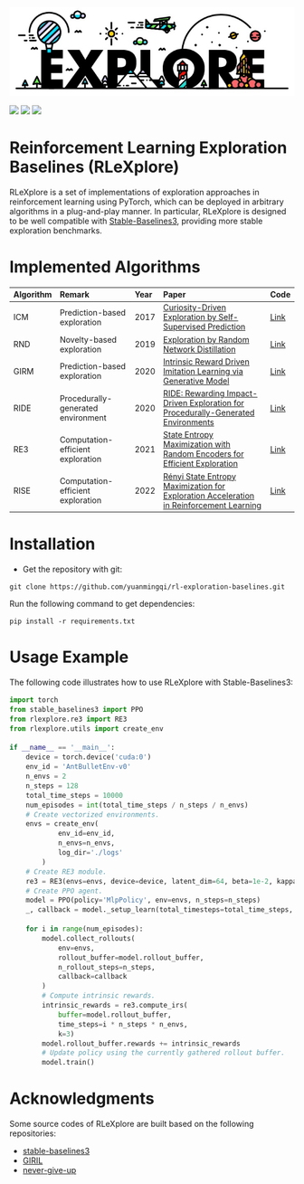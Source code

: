 
<div style="text-align: center;">
<img src='./docs/logo.jpg'>
</div>

<img src="https://img.shields.io/badge/Python->=3.8-brightgreen"> <img src="https://img.shields.io/badge/PyTorch->=1.8.1-orange"> <img src="https://img.shields.io/badge/Docs-Developing-blue">


# Reinforcement Learning Exploration Baselines (RLeXplore)

RLeXplore is a set of implementations of exploration approaches in reinforcement learning using PyTorch, which can be deployed in arbitrary algorithms in a plug-and-play manner. In particular, RLeXplore is
designed to be well compatible with [Stable-Baselines3](https://github.com/DLR-RM/stable-baselines3), providing more stable exploration benchmarks.

# Implemented Algorithms
| Algorithm | Remark                             | Year  | Paper                                                                                                                                                                                                                                                                        | Code                                                                                      |
|:----------|:-----------------------------------|:------|:-----------------------------------------------------------------------------------------------------------------------------------------------------------------------------------------------------------------------------------------------------------------------------|:------------------------------------------------------------------------------------------|
| ICM       | Prediction-based exploration       | 2017  | [Curiosity-Driven Exploration by Self-Supervised Prediction](http://proceedings.mlr.press/v70/pathak17a/pathak17a.pdf)                                                                                                                                                       | [Link](https://github.com/yuanmingqi/rl-exploration-baselines/tree/main/rlexplore/icm)    |
| RND       | Novelty-based exploration          | 2019  | [Exploration by Random Network Distillation](https://arxiv.org/pdf/1810.12894.pdf%20http://arxiv.org/abs/1810.12894)                                                                                                                                                         | [Link](https://github.com/yuanmingqi/rl-exploration-baselines/tree/main/rlexplore/rnd)    |
| GIRM      | Prediction-based exploration       | 2020  | [Intrinsic Reward Driven Imitation Learning via Generative Model](http://proceedings.mlr.press/v119/yu20d/yu20d.pdf)                                                                                                                                                         | [Link](https://github.com/yuanmingqi/rl-exploration-baselines/tree/main/rlexplore/girm)   |
| RIDE      | Procedurally-generated environment | 2020  | [RIDE: Rewarding Impact-Driven Exploration for Procedurally-Generated Environments](https://arxiv.org/pdf/2002.12292)                                                                                                                                                        | [Link](https://github.com/yuanmingqi/rl-exploration-baselines/tree/main/rlexplore/ride)   |
| RE3       | Computation-efficient exploration  | 2021  | [State Entropy Maximization with Random Encoders for Efficient Exploration](http://proceedings.mlr.press/v139/seo21a/seo21a.pdf)                                                                                                                                             | [Link](https://github.com/yuanmingqi/rl-exploration-baselines/tree/main/rlexplore/re3)    |
| RISE      | Computation-efficient exploration  | 2022  | [Rényi State Entropy Maximization for Exploration Acceleration in Reinforcement Learning](https://ieeexplore.ieee.org/abstract/document/9802917/)                                                                                                                            | [Link](https://github.com/yuanmingqi/rl-exploration-baselines/tree/main/rlexplore/rise)   |

# Installation
- Get the repository with git:
```
git clone https://github.com/yuanmingqi/rl-exploration-baselines.git
```
Run the following command to get dependencies:
```shell
pip install -r requirements.txt
```

# Usage Example
The following code illustrates how to use RLeXplore with Stable-Baselines3:
```python
import torch
from stable_baselines3 import PPO
from rlexplore.re3 import RE3
from rlexplore.utils import create_env

if __name__ == '__main__':
    device = torch.device('cuda:0')
    env_id = 'AntBulletEnv-v0'
    n_envs = 2
    n_steps = 128
    total_time_steps = 10000
    num_episodes = int(total_time_steps / n_steps / n_envs)
    # Create vectorized environments.
    envs = create_env(
            env_id=env_id,
            n_envs=n_envs,
            log_dir='./logs'
        )
    # Create RE3 module.
    re3 = RE3(envs=envs, device=device, latent_dim=64, beta=1e-2, kappa=1e-5)
    # Create PPO agent.
    model = PPO(policy='MlpPolicy', env=envs, n_steps=n_steps)
    _, callback = model._setup_learn(total_timesteps=total_time_steps, eval_env=None)

    for i in range(num_episodes):
        model.collect_rollouts(
            env=envs,
            rollout_buffer=model.rollout_buffer,
            n_rollout_steps=n_steps,
            callback=callback
        )
        # Compute intrinsic rewards.
        intrinsic_rewards = re3.compute_irs(
            buffer=model.rollout_buffer,
            time_steps=i * n_steps * n_envs,
            k=3)
        model.rollout_buffer.rewards += intrinsic_rewards
        # Update policy using the currently gathered rollout buffer.
        model.train()
```

# Acknowledgments
Some source codes of RLeXplore are built based on the following repositories:

- [stable-baselines3](https://github.com/DLR-RM/stable-baselines3)
- [GIRIL](https://github.com/xingruiyu/GIRIL)
- [never-give-up](https://github.com/Coac/never-give-up)